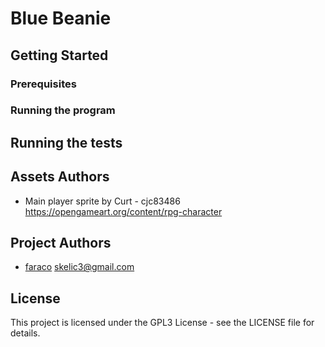 # Blue Beanie

## Getting Started

### Prerequisites


### Running the program


## Running the tests

## Assets Authors

* Main player sprite by Curt - cjc83486 https://opengameart.org/content/rpg-character



## Project Authors

* [faraco](https://github.com/faraco) <skelic3@gmail.com>
        
## License

This project is licensed under the GPL3 License - see the LICENSE file for details.
    
